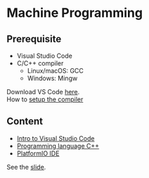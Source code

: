 # Machine Programming

## Prerequisite

- Visual Studio Code
- C/C++ compiler
  - Linux/macOS: GCC
  - Windows: Mingw

Download VS Code [here](https://code.visualstudio.com). <br>
How to [setup the compiler](./compiler-setup.md)

## Content

- [Intro to Visual Studio Code](vscode.md)
- [Programming language C++](./cpp)
- [PlatformIO IDE](./pio)

See the [slide](#).
